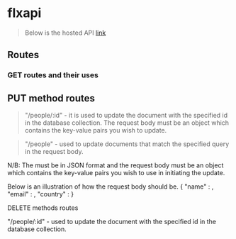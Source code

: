 # flxapi
> Below is the hosted API
[link](https://flxapi.herokuapp.com)


## Routes

### GET routes and their uses
> 

## PUT method routes

>"/people/:id" - it is used to update the document with the specified id in the database collection. The request body must be an object which contains the key-value pairs you wish to update. 

>"/people" - used to update documents that match the specified query in the request body. 

<p>N/B: The <queryObject> must be in JSON format and the request body must be an object which contains the key-value pairs you wish to use in initiating the update.</p>

Below is an illustration of how the request body should be. 
{
        "name" : <name value>,
        "email" : <email value>,
        "country" : <country value>
 }



DELETE methods routes

"/people/:id" - used to update the document with the specified id in the database collection.

